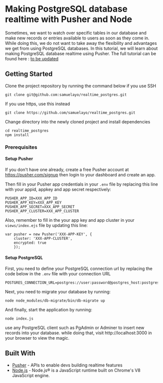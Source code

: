 # Making PostgreSQL database realtime with Pusher and Node

Sometimes, we want to watch over specific tables in our database and make new records or entries available to users as soon as they come in. While doing this, we do not want to take away the flexibility and advantages we get from using PostgreSQL databases. In this tutorial, we will learn about making PostgreSQL database realtime using Pusher. The full tutorial can be found here : [to be updated ](https://pusher.com/tutorials/#) 

## Getting Started
Clone the project repository by running the command below if you use SSH

```
git clone git@github.com:samuelayo/realtime_postgres.git
```

If you use https, use this instead

```
git clone https://github.com/samuelayo/realtime_postgres.git
```

Change directory into the newly cloned project and install dependencies

```
cd realtime_postgres
npm install
```

### Prerequisites

#### Setup Pusher

If you don't have one already, create a free Pusher account at https://pusher.com/signup then login to your dashboard and create an app. 


Then fill in your Pusher app credentials in your `.env` file by replacing this line with your appid, appkey and app secret respectively:

```
PUSHER_APP_ID=XXX_APP_ID
PUSHER_APP_KEY=XXX_APP_KEY
PUSHER_APP_SECRET=XXX_APP_SECRET
PUSHER_APP_CLUSTER=XXX_APP_CLUSTER
```

Also, remember to fill in the your app key and app cluster in your `views/index.ejs` file by updating this line:

```
var pusher = new Pusher('XXX-APP-KEY', {
    cluster: 'XXX-APP-CLUSTER',
    encrypted: true
    });
```

#### Setup PostgreSQL
First, you need to define your PostgreSQL connection url by replacing the code below in the `.env` file with your connection URL

```
POSTGRES_CONNECTION_URL=postgres://user:password@postgres_host:postgres_port/database_name
```

Next, you need to migrate your database by running:

```
node node_modules/db-migrate/bin/db-migrate up
```


And finally, start the application by running:

```
node index.js
```

use any PostgreSQL client such as PgAdmin or Adminer to insert new records into your database. while doing that, visit http://localhost:3000 in your browser to view the magic.

## Built With

* [Pusher](https://pusher.com/) - APIs to enable devs building realtime features
* [Node.js](https://nodejs.org/) - Node.js® is a JavaScript runtime built on Chrome's V8 JavaScript engine. 


